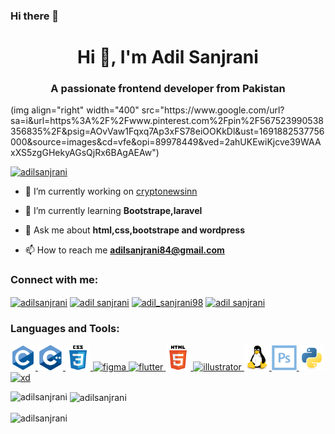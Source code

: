 ### Hi there 👋

<h1 align="center">Hi 👋, I'm Adil Sanjrani</h1>
<h3 align="center">A passionate frontend developer from Pakistan</h3>
(img align="right"  width="400" src="https://www.google.com/url?sa=i&url=https%3A%2F%2Fwww.pinterest.com%2Fpin%2F567523990538356835%2F&psig=AOvVaw1Fqxq7Ap3xFS78eiOOKkDl&ust=1691882537756000&source=images&cd=vfe&opi=89978449&ved=2ahUKEwiKjcve39WAAxXS5zgGHekyAGsQjRx6BAgAEAw")




<p align="left"> <a href="https://twitter.com/adilsanjrani" target="blank"><img src="https://img.shields.io/twitter/follow/adilsanjrani?logo=twitter&style=for-the-badge" alt="adilsanjrani" /></a> </p>

- 🔭 I’m currently working on [cryptonewsinn](https://cryptonewsinn.com/)

- 🌱 I’m currently learning **Bootstrape,laravel**

- 💬 Ask me about **html,css,bootstrape and wordpress**

- 📫 How to reach me **adilsanjrani84@gmail.com**

<h3 align="left">Connect with me:</h3>
<p align="left">
<a href="https://twitter.com/adilsanjrani" target="blank"><img align="center" src="https://raw.githubusercontent.com/rahuldkjain/github-profile-readme-generator/master/src/images/icons/Social/twitter.svg" alt="adilsanjrani" height="30" width="40" /></a>
<a href="https://linkedin.com/in/adil sanjrani" target="blank"><img align="center" src="https://raw.githubusercontent.com/rahuldkjain/github-profile-readme-generator/master/src/images/icons/Social/linked-in-alt.svg" alt="adil sanjrani" height="30" width="40" /></a>
<a href="https://instagram.com/adil_sanjrani98" target="blank"><img align="center" src="https://raw.githubusercontent.com/rahuldkjain/github-profile-readme-generator/master/src/images/icons/Social/instagram.svg" alt="adil_sanjrani98" height="30" width="40" /></a>
<a href="https://www.youtube.com/c/adil sanjrani" target="blank"><img align="center" src="https://raw.githubusercontent.com/rahuldkjain/github-profile-readme-generator/master/src/images/icons/Social/youtube.svg" alt="adil sanjrani" height="30" width="40" /></a>
</p>

<h3 align="left">Languages and Tools:</h3>
<p align="left"> <a href="https://www.cprogramming.com/" target="_blank" rel="noreferrer"> <img src="https://raw.githubusercontent.com/devicons/devicon/master/icons/c/c-original.svg" alt="c" width="40" height="40"/> </a> <a href="https://www.w3schools.com/cpp/" target="_blank" rel="noreferrer"> <img src="https://raw.githubusercontent.com/devicons/devicon/master/icons/cplusplus/cplusplus-original.svg" alt="cplusplus" width="40" height="40"/> </a> <a href="https://www.w3schools.com/css/" target="_blank" rel="noreferrer"> <img src="https://raw.githubusercontent.com/devicons/devicon/master/icons/css3/css3-original-wordmark.svg" alt="css3" width="40" height="40"/> </a> <a href="https://www.figma.com/" target="_blank" rel="noreferrer"> <img src="https://www.vectorlogo.zone/logos/figma/figma-icon.svg" alt="figma" width="40" height="40"/> </a> <a href="https://flutter.dev" target="_blank" rel="noreferrer"> <img src="https://www.vectorlogo.zone/logos/flutterio/flutterio-icon.svg" alt="flutter" width="40" height="40"/> </a> <a href="https://www.w3.org/html/" target="_blank" rel="noreferrer"> <img src="https://raw.githubusercontent.com/devicons/devicon/master/icons/html5/html5-original-wordmark.svg" alt="html5" width="40" height="40"/> </a> <a href="https://www.adobe.com/in/products/illustrator.html" target="_blank" rel="noreferrer"> <img src="https://www.vectorlogo.zone/logos/adobe_illustrator/adobe_illustrator-icon.svg" alt="illustrator" width="40" height="40"/> </a> <a href="https://www.linux.org/" target="_blank" rel="noreferrer"> <img src="https://raw.githubusercontent.com/devicons/devicon/master/icons/linux/linux-original.svg" alt="linux" width="40" height="40"/> </a> <a href="https://www.photoshop.com/en" target="_blank" rel="noreferrer"> <img src="https://raw.githubusercontent.com/devicons/devicon/master/icons/photoshop/photoshop-line.svg" alt="photoshop" width="40" height="40"/> </a> <a href="https://www.python.org" target="_blank" rel="noreferrer"> <img src="https://raw.githubusercontent.com/devicons/devicon/master/icons/python/python-original.svg" alt="python" width="40" height="40"/> </a> <a href="https://www.adobe.com/products/xd.html" target="_blank" rel="noreferrer"> <img src="https://cdn.worldvectorlogo.com/logos/adobe-xd.svg" alt="xd" width="40" height="40"/> </a> </p>

<p><img align="left" src="https://github-readme-stats.vercel.app/api/top-langs?username=adilsanjrani&show_icons=true&locale=en&layout=compact" alt="adilsanjrani" /></p>

<p>&nbsp;<img align="center" src="https://github-readme-stats.vercel.app/api?username=adilsanjrani&show_icons=true&locale=en" alt="adilsanjrani" /></p>

<p><img align="center" src="https://github-readme-streak-stats.herokuapp.com/?user=adilsanjrani&" alt="adilsanjrani" /></p>

